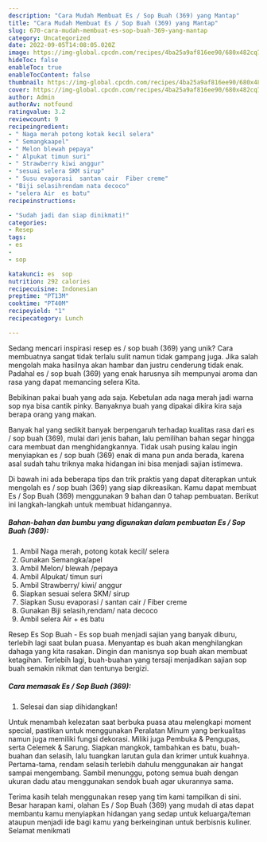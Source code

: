 ```yaml
---
description: "Cara Mudah Membuat Es / Sop Buah (369) yang Mantap"
title: "Cara Mudah Membuat Es / Sop Buah (369) yang Mantap"
slug: 670-cara-mudah-membuat-es-sop-buah-369-yang-mantap
category: Uncategorized
date: 2022-09-05T14:08:05.020Z
image: https://img-global.cpcdn.com/recipes/4ba25a9af816ee90/680x482cq70/es-sop-buah-369-foto-resep-utama.jpg
hideToc: false
enableToc: true
enableTocContent: false
thumbnail: https://img-global.cpcdn.com/recipes/4ba25a9af816ee90/680x482cq70/es-sop-buah-369-foto-resep-utama.jpg
cover: https://img-global.cpcdn.com/recipes/4ba25a9af816ee90/680x482cq70/es-sop-buah-369-foto-resep-utama.jpg
author: Admin
authorAv: notfound
ratingvalue: 3.2
reviewcount: 9
recipeingredient:
- " Naga merah potong kotak kecil selera"
- " Semangkaapel"
- " Melon blewah pepaya"
- " Alpukat timun suri"
- " Strawberry kiwi anggur"
- "sesuai selera SKM sirup"
- " Susu evaporasi  santan cair  Fiber creme"
- "Biji selasihrendam nata decoco"
- "selera Air  es batu"
recipeinstructions:

- "Sudah jadi dan siap dinikmati!"
categories:
- Resep
tags:
- es
- 
- sop

katakunci: es  sop 
nutrition: 292 calories
recipecuisine: Indonesian
preptime: "PT13M"
cooktime: "PT40M"
recipeyield: "1"
recipecategory: Lunch

---
```





Sedang mencari inspirasi resep es / sop buah (369) yang unik? Cara membuatnya sangat tidak terlalu sulit namun tidak gampang juga. Jika salah mengolah maka hasilnya akan hambar dan justru cenderung tidak enak. Padahal es / sop buah (369) yang enak harusnya sih mempunyai aroma dan rasa yang dapat memancing selera Kita.





Bebikinan pakai buah yang ada saja. Kebetulan ada naga merah jadi warna sop nya bisa cantik pinky. Banyaknya buah yang dipakai dikira kira saja berapa orang yang makan.

Banyak hal yang sedikit banyak berpengaruh terhadap kualitas rasa dari es / sop buah (369), mulai dari jenis bahan, lalu pemilihan bahan segar hingga cara membuat dan menghidangkannya. Tidak usah pusing kalau ingin menyiapkan es / sop buah (369) enak di mana pun anda berada, karena asal sudah tahu triknya maka hidangan ini bisa menjadi sajian istimewa.






Di bawah ini ada beberapa tips dan trik praktis yang dapat diterapkan untuk mengolah es / sop buah (369) yang siap dikreasikan. Kamu dapat membuat Es / Sop Buah (369) menggunakan 9 bahan dan 0 tahap pembuatan. Berikut ini langkah-langkah untuk membuat hidangannya.

<!--inarticleads1-->

##### Bahan-bahan dan bumbu yang digunakan dalam pembuatan Es / Sop Buah (369):

1. Ambil  Naga merah, potong kotak kecil/ selera
1. Gunakan  Semangka/apel
1. Ambil  Melon/ blewah /pepaya
1. Ambil  Alpukat/ timun suri
1. Ambil  Strawberry/ kiwi/ anggur
1. Siapkan sesuai selera SKM/ sirup
1. Siapkan  Susu evaporasi / santan cair / Fiber creme
1. Gunakan Biji selasih,rendam/ nata decoco
1. Ambil selera Air + es batu


Resep Es Sop Buah - Es sop buah menjadi sajian yang banyak diburu, terlebih lagi saat bulan puasa. Menyantap es buah akan menghilangkan dahaga yang kita rasakan. Dingin dan manisnya sop buah akan membuat ketagihan. Terlebih lagi, buah-buahan yang tersaji menjadikan sajian sop buah semakin nikmat dan tentunya bergizi. 

<!--inarticleads2-->

##### Cara memasak Es / Sop Buah (369):


1. Selesai dan siap dihidangkan!

Untuk menambah kelezatan saat berbuka puasa atau melengkapi moment special, pastikan untuk menggunakan Peralatan Minum yang berkualitas namun juga memiliki fungsi dekorasi. Miliki juga Pembuka &amp; Pengupas, serta Celemek &amp; Sarung. Siapkan mangkok, tambahkan es batu, buah-buahan dan selasih, lalu tuangkan larutan gula dan krimer untuk kuahnya. Pertama-tama, rendam selasih terlebih dahulu menggunakan air hangat sampai mengembang. Sambil menunggu, potong semua buah dengan ukuran dadu atau menggunakan sendok buah agar ukurannya sama. 

Terima kasih telah menggunakan resep yang tim kami tampilkan di sini. Besar harapan kami, olahan Es / Sop Buah (369) yang mudah di atas dapat membantu kamu menyiapkan hidangan yang sedap untuk keluarga/teman ataupun menjadi ide bagi kamu yang berkeinginan untuk berbisnis kuliner. Selamat menikmati
